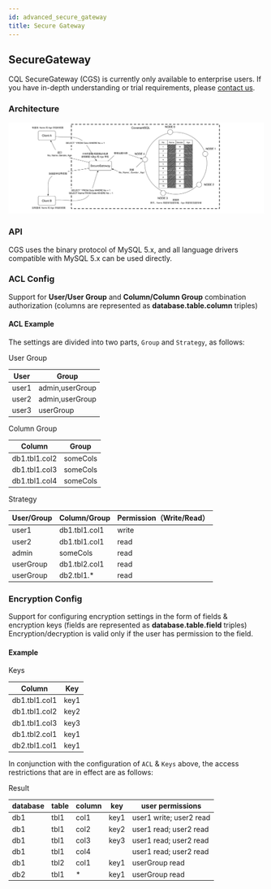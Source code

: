 ```yaml
---
id: advanced_secure_gateway
title: Secure Gateway
---
```


## SecureGateway

CQL SecureGateway (CGS) is currently only available to enterprise users. If you have in-depth understanding or trial requirements, please [contact us](mailto:info@covenantsql.io).

### Architecture

![CovenantSQL.SecureGateway](https://github.com/CovenantSQL/docs/raw/master/website/static/img/CovenantSQL.SecureGateway.png)

### API

CGS uses the binary protocol of MySQL 5.x, and all language drivers compatible with MySQL 5.x can be used directly.

### ACL Config

Support for **User/User Group** and **Column/Column Group** combination authorization (columns are represented as **database.table.column** triples)

#### ACL Example

The settings are divided into two parts, `Group` and `Strategy`, as follows:

User Group

| User  | Group          |
| ----- | --------------- |
| user1 | admin,userGroup |
| user2 | admin,userGroup |
| user3 | userGroup       |

Column Group

| Column        |  Group   |
| ------------- | -------- |
| db1.tbl1.col2 | someCols |
| db1.tbl1.col3 | someCols |
| db1.tbl1.col4 | someCols |

Strategy

| User/Group | Column/Group   | Permission（Write/Read） |
| ----------- | ------------- | ------------------- |
| user1       | db1.tbl1.col1 | write               |
| user2       | db1.tbl1.col1 | read                |
| admin       | someCols      | read                |
| userGroup   | db1.tbl2.col1 | read                |
| userGroup   | db2.tbl1.*    | read                |

### Encryption Config

Support for configuring encryption settings in the form of fields & encryption keys (fields are represented as **database.table.field** triples)
Encryption/decryption is valid only if the user has permission to the field.
#### Example 

Keys

| Column        | Key |
| ------------- | ---- |
| db1.tbl1.col1 | key1 |
| db1.tbl1.col2 | key2 |
| db1.tbl1.col3 | key3 |
| db1.tbl2.col1 | key1 |
| db2.tbl1.col1 | key1 |

In conjunction with the configuration of `ACL` & `Keys` above, the access restrictions that are in effect are as follows:

Result

| database | table   | column | key | user permissions         |
| ------ | ---- | ---- | ---------- | ----------------------- |
| db1    | tbl1 | col1 | key1       | user1 write; user2 read |
| db1    | tbl1 | col2 | key2       | user1 read; user2 read  |
| db1    | tbl1 | col3 | key3       | user1 read; user2 read  |
| db1    | tbl1 | col4 |            | user1 read; user2 read  |
| db1    | tbl2 | col1 | key1       | userGroup read          |
| db2    | tbl1 | *    | key1       | userGroup read          |

